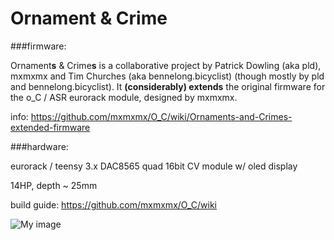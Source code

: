 Ornament & Crime
===

###firmware:

Ornament**s** & Crime**s** is a collaborative project by Patrick Dowling (aka pld), mxmxmx and Tim Churches (aka bennelong.bicyclist) (though mostly by pld and bennelong.bicyclist). It **(considerably) extends** the original firmware for the o_C / ASR eurorack module, designed by mxmxmx.

info: https://github.com/mxmxmx/O_C/wiki/Ornaments-and-Crimes-extended-firmware

###hardware:

eurorack / teensy 3.x DAC8565 quad 16bit CV module w/ oled display

14HP, depth ~ 25mm

build guide: https://github.com/mxmxmx/O_C/wiki


![My image](https://farm1.staticflickr.com/676/20090774694_b56e557693_b.jpg)


